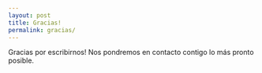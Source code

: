 ```yaml
---
layout: post
title: Gracias!
permalink: gracias/
--- 
```


<div class="about_info">
Gracias por escribirnos! Nos pondremos en contacto contigo lo más pronto posible.
</div>
